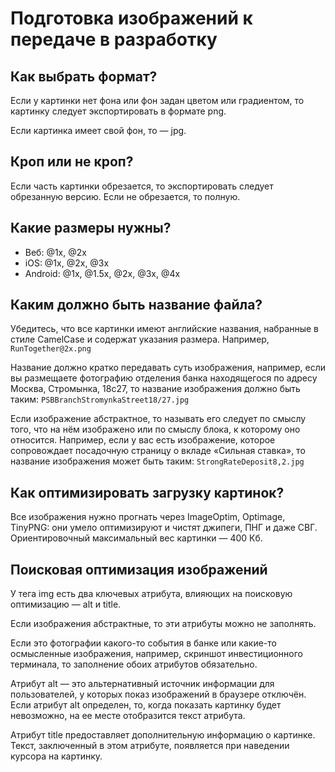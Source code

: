 # Подготовка изображений к передаче в разработку
## Как выбрать формат?
Если у картинки нет фона или фон задан цветом или градиентом, то картинку следует экспортировать в формате png.

Если картинка имеет свой фон, то — jpg.

## Кроп или не кроп?
Если часть картинки обрезается, то экспортировать следует обрезанную версию. Если не обрезается, то полную.

## Какие размеры нужны?
- Веб: @1x, @2x
- iOS: @1x, @2x, @3x
- Android: @1x, @1.5x, @2x, @3x, @4x

## Каким должно быть название файла?
Убедитесь, что все картинки имеют английские названия, набранные в стиле CamelCase и содержат указания размера. Например, `RunTogether@2x.png`

Название должно кратко передавать суть изображения, например, если вы размещаете фотографию отделения банка находящегося по адресу Москва, Стромынка, 18с27, то название изображения должно быть таким: `PSBBranchStromynkaStreet18/27.jpg`

Если изображение абстрактное, то называть его следует по смыслу того, что на нём изображено или по смыслу блока, к которому оно относится. Например, если у вас есть изображение, которое сопровождает посадочную страницу о вкладе «Сильная ставка», то название изображения может быть таким: `StrongRateDeposit8,2.jpg`

## Как оптимизировать загрузку картинок?
Все изображения нужно прогнать через ImageOptim, Optimage, TinyPNG: они умело оптимизируют и чистят джипеги, ПНГ и даже СВГ. Ориентировочный максимальный вес картинки — 400 Кб.

## Поисковая оптимизация изображений
У тега img есть два ключевых атрибута, влияющих на поисковую оптимизацию — alt
 и title.

Если изображения абстрактные, то эти атрибуты можно не заполнять. 

Если это фотографии какого-то события в банке или какие-то осмысленные изображения, например, скриншот инвестиционного терминала, то заполнение обоих атрибутов обязательно.

Атрибут alt — это альтернативный источник информации для пользователей, у которых показ изображений в браузере отключён. Если атрибут alt определен, то, когда показать картинку будет невозможно, на ее месте отобразится текст атрибута.

Атрибут title предоставляет дополнительную информацию о картинке. Текст, заключенный в этом атрибуте, появляется при наведении курсора на картинку.
